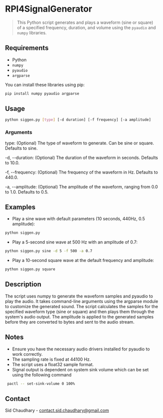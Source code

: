 # RPI4SignalGenerator 

> This Python script generates and plays a waveform (sine or square) of a 
> specified frequency, duration, and volume using the `pyaudio` and `numpy` 
> libraries.

## Requirements

- Python
- `numpy`
- `pyaudio`
- `argparse`

You can install these libraries using pip:

```bash
pip install numpy pyaudio argparse
```

## Usage
```bash
python siggen.py [type] [-d duration] [-f frequency] [-a amplitude]
```

### Arguments

type: (Optional) The type of waveform to generate. 
Can be sine or square. Defaults to sine.

-d, --duration: (Optional) The duration of the waveform 
in seconds. Defaults to 10.0.

-f, --frequency: (Optional) The frequency of the waveform in Hz. 
Defaults to 440.0.

-a, --amplitude: (Optional) The amplitude of the waveform, ranging 
from 0.0 to 1.0. Defaults to 0.5.

## Examples
- Play a sine wave with default parameters (10 seconds, 440Hz, 0.5 amplitude):
```Bash
python siggen.py
```
- Play a 5-second sine wave at 500 Hz with an amplitude of 0.7:
```Bash
python siggen.py sine -d 5 -f 500 -a 0.7
```
- Play a 10-second square wave at the default frequency and amplitude:
```Bash
python siggen.py square
```

## Description
The script uses numpy to generate the waveform samples and pyaudio to play the 
audio. It takes command-line arguments using the argparse module to customize 
the generated sound. The script calculates the samples for the specified 
waveform type (sine or square) and then plays them through the system's audio 
output. The amplitude is applied to the generated samples before they are 
converted to bytes and sent to the audio stream.

## Notes
- Ensure you have the necessary audio drivers installed for pyaudio to work correctly.
- The sampling rate is fixed at 44100 Hz.
- The script uses a float32 sample format.
- Signal output is dependent on system sink volume which can be set using the following command

```bash
 pactl -- set-sink-volume 0 100%
```
## Contact
Sid Chaudhary - contact.sid.chaudhary@gmail.com